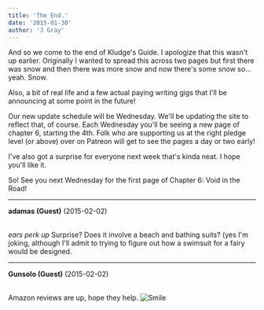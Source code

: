 ```yaml
---
title: 'The End.'
date: '2015-01-30'
author: 'J Gray'
---
```


<p>And so we come to the end of Kludge's Guide. I apologize that this wasn't up earlier. Originally I wanted to spread this across two pages but first there was snow and then there was more snow and now there's some snow so... yeah. Snow.</p><p>Also, a bit of real life and a few actual paying writing gigs that I'll be announcing at some point in the future!</p><p>Our new update schedule will be Wednesday. We'll be updating the site to reflect that, of course. Each Wednesday you'll be seeing a new page of chapter 6, starting the 4th. Folk who are supporting us at the right pledge level (or above) over on Patreon will get to see the pages a day or two early!</p><p>I've also got a surprise for everyone next week that's kinda neat. I hope you'll like it.</p><p>So! See you next Wednesday for the first page of Chapter 6: Void in the Road!</p>

---
**adamas (Guest)** (2015-02-02)

<br> *ears perk up* Surprise? Does it involve a beach and bathing suits? (yes I'm joking, although I'll admit to trying to figure out how a swimsuit for a fairy would be designed.<br>

---
**Gunsolo (Guest)** (2015-02-02)

<br> Amazon reviews are up, hope they help. <img src="/smilies/smile.gif" alt="Smile" border="0"><br>

